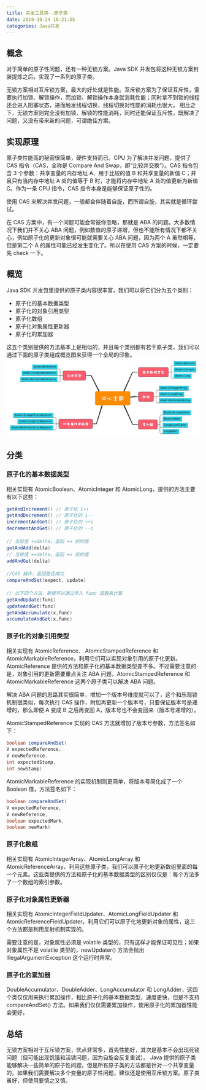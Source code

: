 ```yaml
---
title: 并发工具类--原子类
date: 2019-10-24 16:21:55
categories: Java并发
---
```

## 概念
对于简单的原子性问题，还有一种无锁方案。Java SDK 并发包将这种无锁方案封装提炼之后，实现了一系列的原子类。

无锁方案相对互斥锁方案，最大的好处就是性能。互斥锁方案为了保证互斥性，需要执行加锁、解锁操作，而加锁、解锁操作本身就消耗性能；同时拿不到锁的线程还会进入阻塞状态，进而触发线程切换，线程切换对性能的消耗也很大。 相比之下，无锁方案则完全没有加锁、解锁的性能消耗，同时还能保证互斥性，既解决了问题，又没有带来新的问题，可谓绝佳方案。

## 实现原理
原子类性能高的秘密很简单，硬件支持而已。CPU 为了解决并发问题，提供了 CAS 指令（CAS，全称是 Compare And Swap，即“比较并交换”）。CAS 指令包含 3 个参数：共享变量的内存地址 A、用于比较的值 B 和共享变量的新值 C；并且只有当内存中地址 A 处的值等于 B 时，才能将内存中地址 A 处的值更新为新值 C。作为一条 CPU 指令，CAS 指令本身是能够保证原子性的。

使用 CAS 来解决并发问题，一般都会伴随着自旋，而所谓自旋，其实就是循环尝试。

在 CAS 方案中，有一个问题可能会常被你忽略，那就是 ABA 的问题。大多数情况下我们并不关心 ABA 问题，例如数值的原子递增，但也不能所有情况下都不关心，例如原子化的更新对象很可能就需要关心 ABA 问题，因为两个 A 虽然相等，但是第二个 A 的属性可能已经发生变化了。所以在使用 CAS 方案的时候，一定要先 check 一下。

## 概览
Java SDK 并发包里提供的原子类内容很丰富，我们可以将它们分为五个类别：
* 原子化的基本数据类型
* 原子化的对象引用类型
* 原子化数组
* 原子化对象属性更新器
* 原子化的累加器

这五个类别提供的方法基本上是相似的，并且每个类别都有若干原子类，我们可以通过下面的原子类组成概览图来获得一个全局的印象。
![原子类概览图](/images/java/原子类概览图.png)

## 分类
### 原子化的基本数据类型
相关实现有 AtomicBoolean、AtomicInteger 和 AtomicLong，提供的方法主要有以下这些：
```java
getAndIncrement() // 原⼦化 i++
getAndDecrement() // 原⼦化的 i--
incrementAndGet() // 原⼦化的 ++i
decrementAndGet() // 原⼦化的 --i

// 当前值 +=delta，返回 += 前的值
getAndAdd(delta) 
// 当前值 +=delta，返回 += 后的值
addAndGet(delta)

//CAS 操作，返回是否成功
compareAndSet(expect, update)

// 以下四个⽅法，新值可以通过传⼊ func 函数来计算
getAndUpdate(func)
updateAndGet(func)
getAndAccumulate(x,func)
accumulateAndGet(x,func)
```

### 原子化的对象引用类型
相关实现有 AtomicReference、 AtomicStampedReference 和 AtomicMarkableReference，利用它们可以实现对象引用的原子化更新。
AtomicReference 提供的方法和原子化的基本数据类型差不多。不过需要注意的是，对象引用的更新需要重点关注 ABA 问题，AtomicStampedReference 和 AtomicMarkableReference 这两个原子类可以解决 ABA 问题。

解决 ABA 问题的思路其实很简单，增加一个版本号维度就可以了，这个和乐观锁机制很类似，每次执行 CAS 操作，附加再更新一个版本号，只要保证版本号是递增的，那么即便 A 变成 B 之后再变回 A，版本号也不会变回来（版本号递增的）。

AtomicStampedReference 实现的 CAS 方法就增加了版本号参数，方法签名如下：
```java
boolean compareAndSet(
V expectedReference,
V newReference,
int expectedStamp,
int newStamp)
```

AtomicMarkableReference 的实现机制则更简单，将版本号简化成了一个 Boolean 值，方法签名如下：
```java
boolean compareAndSet(
V expectedReference,
V newReference,
boolean expectedMark,
boolean newMark)
```

### 原子化数组
相关实现有 AtomicIntegerArray、AtomicLongArray 和 AtomicReferenceArray，利用这些原子类，我们可以原子化地更新数组里面的每一个元素。这些类提供的方法和原子化的基本数据类型的区别仅仅是：每个方法多了一个数组的索引参数。

### 原子化对象属性更新器
相关实现有 AtomicIntegerFieldUpdater、AtomicLongFieldUpdater 和 AtomicReferenceFieldUpdater，利用它们可以原子化地更新对象的属性，这三个方法都是利用反射机制实现的。

需要注意的是，对象属性必须是 volatile 类型的，只有这样才能保证可见性；如果对象属性不是 volatile 类型的，newUpdater() 方法会抛出 IllegalArgumentException 这个运行时异常。

### 原子化的累加器
DoubleAccumulator、DoubleAdder、LongAccumulator 和 LongAdder，这四个类仅仅用来执行累加操作，相比原子化的基本数据类型，速度更快，但是不支持 compareAndSet() 方法。如果我们仅仅需要累加操作，使用原子化的累加器性能会更好。

## 总结
无锁方案相对于互斥锁方案，优点非常多，首先性能好，其次是基本不会出现死锁问题（但可能出现饥饿和活锁问题，因为自旋会反复重试）。
Java 提供的原子类能够解决一些简单的原子性问题，但是所有原子类的方法都是针对一个共享变量的，如果我们需要解决多个变量的原子性问题，建议还是使用互斥锁方案。原子类虽好，但使用要慎之又慎。



